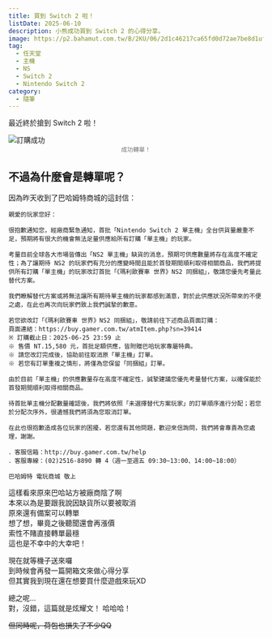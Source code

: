```yaml
---
title: 買到 Switch 2 啦！
listDate: 2025-06-10
description: 小熊成功買到 Switch 2 的心得分享。
image: https://p2.bahamut.com.tw/B/2KU/06/2d1c46217ca65fd0d72ae7be8d1ufle5.JPG
tag:
  - 任天堂
  - 主機
  - NS
  - Switch 2
  - Nintendo Switch 2
category:
  - 隨筆
---
```


最近終於搶到 Switch 2 啦！

![訂購成功](https://i.imgur.com/MHUskBq.png)
<small style="display: block; text-align: center; color: #777;">成功轉單！</small>

## 不過為什麼會是轉單呢？

因為昨天收到了巴哈姆特商城的這封信：
```
親愛的玩家您好：

很抱歉通知您，經廠商緊急通知，首批「Nintendo Switch 2 單主機」全台供貨量嚴重不足，預期將有很大的機會無法足量供應給所有訂購「單主機」的玩家。

考量目前全球各大市場皆傳出「NS2 單主機」缺貨的消息，預期可供應數量將存在高度不確定性；為了讓期待 NS2 的玩家們有充分的應變時間且能於首發期間順利取得相關商品，我們將提供所有訂購「單主機」的玩家改訂首批「《瑪利歐賽車 世界》NS2 同捆組」，敬請您優先考量此替代方案。

我們瞭解替代方案或將無法讓所有期待單主機的玩家都感到滿意，對於此供應狀況所帶來的不便之處，在此也再次向玩家們致上我們誠摯的歉意。

若您欲改訂「《瑪利歐賽車 世界》NS2 同捆組」，敬請前往下述商品頁面訂購：
頁面連結：https://buy.gamer.com.tw/atmItem.php?sn=39414
※ 訂購截止日：2025-06-25 23:59 止
※ 售價 NT.15,580 元，首批足額供應，皆附贈巴哈玩家專屬特典。
※ 請您改訂完成後，協助前往取消原「單主機」訂單。
※ 若您有訂單重複之情形，將僅為您保留「同捆組」訂單。

由於目前「單主機」的供應數量存在高度不確定性，誠摯建議您優先考量替代方案，以確保能於首發期間順利取得相關商品。

待首批單主機分配數量確認後，我們將依照「未選擇替代方案玩家」的訂單順序進行分配；若您於分配次序外，很遺憾我們將須為您取消訂單。

在此也很抱歉造成各位玩家的困擾，若您還有其他問題，歡迎來信詢問，我們將會專責為您處理，謝謝。

．客服信箱：http://buy.gamer.com.tw/help
．客服專線：(02)2516-8890 轉 4（週一至週五 09:30~13:00、14:00~18:00）　

巴哈姆特 電玩商城 敬上
```

這樣看來原來巴哈站方被廠商陰了啊  
本來以為是要跟我說因缺貨所以要被取消  
原來還有備案可以轉單  
想了想，畢竟之後聽聞還會再漲價  
索性不賭直接轉單最穩  
這也是不幸中的大幸吧！  

現在就等機子送來囉  
到時候會再發一篇開箱文來做心得分享  
但其實我到現在還在想要買什麼遊戲來玩XD  

總之呢...  
對，沒錯，這篇就是炫耀文！ 哈哈哈！  

~~但同時呢，荷包也損失了不少QQ~~
